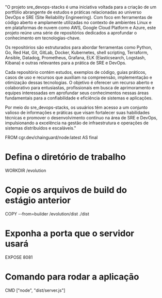 "O projeto sre_devops-stacks é uma iniciativa voltada para a criação de um portfólio abrangente de estudos e práticas relacionadas ao universo DevOps e SRE (Site Reliability Engineering). Com foco em ferramentas de código aberto e amplamente utilizadas no contexto de ambientes Linux e em plataformas de nuvem como AWS, Google Cloud Platform e Azure, este projeto reúne uma série de repositórios dedicados a aprofundar o conhecimento em tecnologias-chave.

Os repositórios são estruturados para abordar ferramentas como Python, Go, Red Hat, Git, GitLab, Docker, Kubernetes, shell scripting, Terraform, Ansible, Datadog, Prometheus, Grafana, ELK (Elasticsearch, Logstash, Kibana) e outras relevantes para a prática de SRE e DevOps.

Cada repositório contém estudos, exemplos de código, guias práticos, casos de uso e recursos que auxiliam na compreensão, implementação e otimização dessas tecnologias. O objetivo é oferecer um recurso aberto e colaborativo para entusiastas, profissionais em busca de aprimoramento e equipes interessadas em aprofundar seus conhecimentos nessas áreas fundamentais para a confiabilidade e eficiência de sistemas e aplicações.

Por meio do sre_devops-stacks, os usuários têm acesso a um conjunto valioso de informações e práticas que visam fortalecer suas habilidades técnicas e promover o desenvolvimento contínuo na área de SRE e DevOps, impulsionando a excelência na gestão de infraestrutura e operações de sistemas distribuídos e escaláveis."

FROM cgr.dev/chainguard/node:latest AS final

# Defina o diretório de trabalho
WORKDIR /evolution

# Copie os arquivos de build do estágio anterior
COPY --from=builder /evolution/dist ./dist

# Exponha a porta que o servidor usará
EXPOSE 8081

# Comando para rodar a aplicação
CMD ["node", "dist/server.js"]